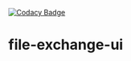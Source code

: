 [![Codacy Badge](https://app.codacy.com/project/badge/Grade/2d4d810bcd04414a884002735ee8bcc9)](https://www.codacy.com/gh/Nessiahs/file-exchange-ui/dashboard?utm_source=github.com&utm_medium=referral&utm_content=Nessiahs/file-exchange-ui&utm_campaign=Badge_Grade)

# file-exchange-ui
